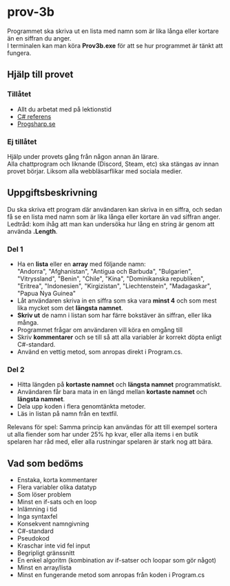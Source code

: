 # prov-3b

Programmet ska skriva ut en lista med namn som är lika långa eller kortare än en siffran du anger.  
I terminalen kan man köra **Prov3b.exe** för att se hur programmet är tänkt att fungera.

## Hjälp till provet
### Tillåtet
* Allt du arbetat med på lektionstid
* [C# referens](https://krank23.gitbook.io/csharp-ref)
* [Progsharp.se](https://progsharp.se)

### Ej tillåtet
Hjälp under provets gång från någon annan än lärare.  
Alla chattprogram och liknande (Discord, Steam, etc) ska stängas av innan provet börjar. Liksom alla webbläsarflikar med sociala medier.

## Uppgiftsbeskrivning
Du ska skriva ett program där användaren kan skriva in en siffra, och sedan få se en lista med namn som är lika långa eller kortare än vad siffran anger. Ledtråd: kom ihåg att man kan undersöka hur lång en string är genom att använda **.Length**.
### Del 1
* Ha en **lista** eller en **array** med följande namn:  
    "Andorra", 
    "Afghanistan", 
    "Antigua och Barbuda",
    "Bulgarien",
    "Vitryssland", 
    "Benin", 
    "Chile", 
    "Kina", 
    "Dominikanska republiken",
    "Eritrea",
    "Indonesien",
    "Kirgizistan",
    "Liechtenstein",
    "Madagaskar",
    "Papua Nya Guinea"
* Låt användaren skriva in en siffra som ska vara **minst 4** och som mest lika mycket som det **längsta namnet**.
* **Skriv ut** de namn i listan som har färre bokstäver än siffran, eller lika många. 
* Programmet frågar om användaren vill köra en omgång till
* Skriv **kommentarer** och se till så att alla variabler är korrekt döpta enligt C#-standard.
* Använd en vettig metod, som anropas direkt i Program.cs.
### Del 2
* Hitta längden på **kortaste namnet** och **längsta namnet** programmatiskt.
* Användaren får bara mata in en längd mellan **kortaste namnet** och **längsta namnet**.
* Dela upp koden i flera genomtänkta metoder.
* Läs in listan på namn från en textfil.

Relevans för spel: Samma princip kan användas för att till exempel sortera ut alla fiender som har under 25% hp kvar, eller alla items i en butik spelaren har råd med, eller alla rustningar spelaren är stark nog att bära.

## Vad som bedöms
* Enstaka, korta kommentarer
* Flera variabler olika datatyp
* Som löser problem
* Minst en if-sats och en loop
* Inlämning i tid
* Inga syntaxfel
* Konsekvent namngivning
* C#-standard
* Pseudokod
* Kraschar inte vid fel input
* Begripligt gränssnitt
* En enkel algoritm (kombination av if-satser och loopar som gör något)
* Minst en array/lista
* Minst en fungerande metod som anropas från koden i Program.cs
